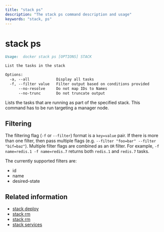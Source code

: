 ```yaml
---
title: "stack ps"
description: "The stack ps command description and usage"
keywords: "stack, ps"
---
```


<!-- This file is maintained within the docker/docker Github
     repository at https://github.com/docker/docker/. Make all
     pull requests against that repo. If you see this file in
     another repository, consider it read-only there, as it will
     periodically be overwritten by the definitive file. Pull
     requests which include edits to this file in other repositories
     will be rejected.
-->

# stack ps

```markdown
Usage:  docker stack ps [OPTIONS] STACK

List the tasks in the stack

Options:
  -a, --all            Display all tasks
  -f, --filter value   Filter output based on conditions provided
      --no-resolve     Do not map IDs to Names
      --no-trunc       Do not truncate output
```

Lists the tasks that are running as part of the specified stack. This
command has to be run targeting a manager node.

## Filtering

The filtering flag (`-f` or `--filter`) format is a `key=value` pair. If there
is more than one filter, then pass multiple flags (e.g. `--filter "foo=bar" --filter "bif=baz"`).
Multiple filter flags are combined as an `OR` filter. For example,
`-f name=redis.1 -f name=redis.7` returns both `redis.1` and `redis.7` tasks.

The currently supported filters are:

* id
* name
* desired-state

## Related information

* [stack deploy](stack_deploy.md)
* [stack rm](stack_ls.md)
* [stack rm](stack_rm.md)
* [stack services](stack_services.md)
